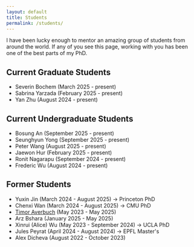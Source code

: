 ```yaml
---
layout: default
title: Students
permalink: /students/
---
```


I have been lucky enough to mentor an amazing group of students from around the
world. If any of you see this page, working with you has been one of the best
parts of my PhD.

## Current Graduate Students

- Severin Bochem (March 2025 - present)
- Sabrina Yarzada (February 2025 - present)
- Yan Zhu (August 2024 - present)

## Current Undergraduate Students

- Bosung An (September 2025 - present)
- Seunghyun Yong (September 2025 - present)
- Peter Wang (August 2025 - present)
- Jaewon Hur (February 2025 - present)
- Ronit Nagarapu (September 2024 - present)
- Frederic Wu (August 2024 - present)

## Former Students

- Yuxin Jin (March 2024 - August 2025) &rarr; Princeton PhD
- Chenxi Wan (March 2024 - August 2025) &rarr; CMU PhD
- [Timor Averbuch](https://averbu.ch/) (May 2023 - May 2025)
- Arz Bshara (January 2025 - May 2025)
- Xinrui (Alice) Wu (May 2023 - September 2024) &rarr; UCLA PhD
- Jules Peyrat (April 2024 - August 2024) &rarr; EPFL Master's
- Alex Dicheva (August 2022 - October 2023)
